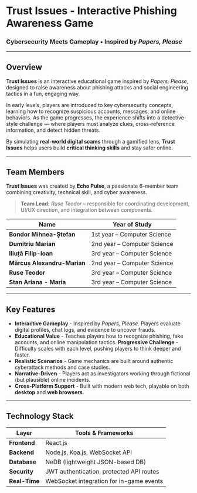 # Trust Issues - Interactive Phishing Awareness Game
###  Cybersecurity Meets Gameplay • Inspired by *Papers, Please*

---

## Overview

**Trust Issues** is an interactive educational game inspired by *Papers, Please*, designed to raise awareness about phishing attacks and social engineering tactics in a fun, engaging way.

In early levels, players are introduced to key cybersecurity concepts, learning how to recognize suspicious accounts, messages, and online behaviors. As the game progresses, the experience shifts into a detective-style challenge — where players must analyze clues, cross-reference information, and detect hidden threats.

By simulating **real-world digital scams** through a gamified lens, **Trust Issues** helps users build **critical thinking skills** and stay safer online.

---


## Team Members
**Trust Issues** was created by **Echo Pulse**, a passionate 6-member team combining creativity, technical skill, and cyber awareness.

> **Team Lead:** *Ruse Teodor* – responsible for coordinating development, UI/UX direction, and integration between components.

| Name          | Year of Study                |
|---------------|------------------------------|
| **Bondor Mihnea-Ștefan**      | 1st year – Computer Science  |
| **Dumitriu Marian**           | 2nd year – Computer Science  |
| **Iliuță Filip-Ioan**         | 3rd year – Computer Science  |
| **Mărcuș Alexandru-Marian**   | 2nd year – Computer Science  |
| **Ruse Teodor**               | 3rd year – Computer Science  |
| **Stan Ariana - Maria**       | 3rd year – Computer Science  |


---

## Key Features

- **Interactive Gameplay** - Inspired by *Papers, Please*. Players evaluate digital profiles, chat logs, and evidence to uncover frauds.
- **Educational Value** - Teaches players how to recognize phishing, fake accounts, and online manipulation tactics.
   **Progressive Challenge** - Difficulty scales with each level, pushing players to think deeper and faster.
- **Realistic Scenarios** - Game mechanics are built around authentic cyberattack methods and case studies.
- **Narrative-Driven** - Players act as investigators working through fictional (but plausible) online incidents.
- **Cross-Platform Support** - Built with modern web tech, playable on both **desktop** and **web browsers**.

---

## Technology Stack

| Layer            | Tools & Frameworks                         |
|------------------|---------------------------------------------|
| **Frontend**      | React.js                                   |
| **Backend**       | Node.js, Koa.js, WebSocket API             |
| **Database**      | NeDB (lightweight JSON-based DB)           |
| **Security**      | JWT authentication, protected API routes   |
| **Real-Time**     | WebSocket integration for in-game events   |


